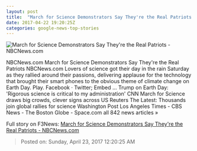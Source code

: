 ```yaml
---
layout: post
title:  "March for Science Demonstrators Say They're the Real Patriots - NBCNews.com"
date: 2017-04-22 19:20:25Z
categories: google-news-top-stories
---
```


![March for Science Demonstrators Say They're the Real Patriots - NBCNews.com](https://media4.s-nbcnews.com/j/newscms/2017_16/1973666/170422-bill-nye-310p-rs_7f01ee226f5661651335846a88baacb1.nbcnews-fp-1200-800.jpg)

NBCNews.com March for Science Demonstrators Say They're the Real Patriots NBCNews.com Lovers of science got their day in the rain Saturday as they rallied around their passions, delivering applause for the technology that brought their smart phones to the obvious theme of climate change on Earth Day. Play. Facebook · Twitter; Embed ... Trump on Earth Day: 'Rigorous science is critical to my administration' CNN March for Science draws big crowds, clever signs across US Reuters The Latest: Thousands join global rallies for science Washington Post Los Angeles Times - CBS News - The Boston Globe - Space.com all 842 news articles »


Full story on F3News: [March for Science Demonstrators Say They're the Real Patriots - NBCNews.com](http://www.f3nws.com/n/tBDjDE)

> Posted on: Sunday, April 23, 2017 12:20:25 AM
